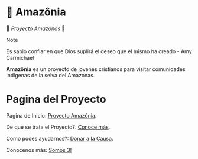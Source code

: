 # 🌱 Amazônia

🌟 _Proyecto Amazonas_ 🌟
> [!NOTE]
> Es sabio confiar en que Dios suplirá el deseo que el mismo ha creado - Amy Carmichael

**Amazônia** es un proyecto de jovenes cristianos para visitar comunidades indigenas de la selva del Amazonas. 

# Pagina del Proyecto

Pagina de Inicio: [Proyecto Amazônia](https://amazonia-ten.vercel.app).

De que se trata el Proyecto?: [Conoce más](https://amazonia-ten.vercel.app/#Proyect).

Como podes ayudarnos?: [Donar a la Causa](https://amazonia-ten.vercel.app/#Helpers).

Conocenos más: [Somos 3!](https://amazonia-ten.vercel.app/about)

